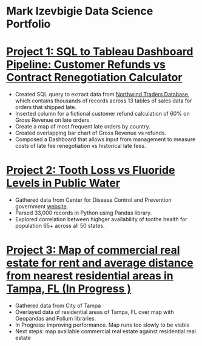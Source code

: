 # Mark Izevbigie Data Science Portfolio

# [Project 1: SQL to Tableau Dashboard Pipeline: Customer Refunds vs Contract Renegotiation Calculator](https://public.tableau.com/shared/M2CZ8TZRG?:display_count=n&:origin=viz_share_link)
* Created SQL query to extract data from [Northwind Traders Database](https://www.geeksengine.com/article/northwind.html), which contains thousands of records across 13 tables of sales data for orders that shipped late.
* Inserted column for a fictional customer refund calculation of 60% on Gross Revenue on late orders.
* Create a map of most frequent late orders by country.
* Created overlapping bar chart of Gross Revenue vs refunds.
* Composed a Dashboard that allows input from management to measure costs of late fee renegotiation vs historical late fees.

# [Project 2: Tooth Loss vs Fluoride Levels in Public Water ](https://www.kaggle.com/code/elitexemnas/water-fluoride-level-dental-service-utilization?kernelSessionId=118336109)
* Gathered data from Center for Disease Control and Prevention government [website](https://www.cdc.gov/oralhealthdata/overview/adult-indicators.html).
* Parsed 33,000 records in Python using Pandas library.
* Explored correlation between highger availability of toothe health for population 65+ across all 50 states.

# [Project 3: Map of commercial real estate for rent and average distance from nearest residential areas in Tampa, FL (In Progress )](https://www.kaggle.com/code/elitexemnas/tampa-commercial-residential-real-estate-overlay?scriptVersionId=118338947)
* Gathered data from City of Tampa
* Overlayed data of residential areas of Tampa, FL over map with Geopandas and Folium libraries.
* In Progress: improving performance. Map runs too slowly to be viable
* Next steps: map available commercial real estate against residential real estate
